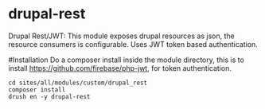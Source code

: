 # drupal-rest
Drupal Rest/JWT: This module exposes drupal resources as json, the resource consumers is configurable. Uses JWT token based authentication.

#Installation
Do a composer install inside the module directory, this is to install https://github.com/firebase/php-jwt, for token authentication.

```
cd sites/all/modules/custom/drupal_rest
composer install
drush en -y drupal-rest
```
